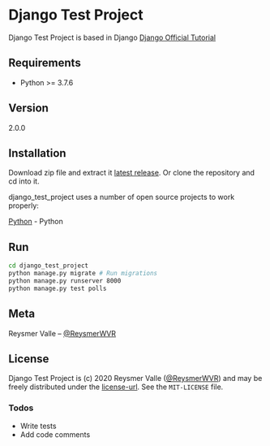 # Django Test Project

Django Test Project is based in Django [Django Official Tutorial](https://docs.djangoproject.com/en/stable/intro/tutorial01/)

## Requirements

- Python >= 3.7.6

## Version

2.0.0

## Installation

Download zip file and extract it [latest release](https://github.com/reysmerwvr/django_test_project). Or clone the repository and cd into it.

django_test_project uses a number of open source projects to work properly:

[Python] - Python

## Run

```sh
cd django_test_project
python manage.py migrate # Run migrations
python manage.py runserver 8000
python manage.py test polls
```

## Meta

Reysmer Valle – [@ReysmerWVR]

## License

Django Test Project is (c) 2020 Reysmer Valle ([@ReysmerWVR]) and may be freely distributed under the [license-url](https://github.com/reysmerwvr/django_test_project/tree/master/LICENSE). See the `MIT-LICENSE` file.

### Todos

- Write tests
- Add code comments

[//]: # (These are reference links used in the body of this note and get stripped out when the markdown processor does 
its job. There is no need to format nicely because it shouldn't be seen. Thanks SO - http://stackoverflow.com/questions/4823468/store-comments-in-markdown-syntax)

   [Python]: <https://www.python.org/>
   [@ReysmerWVR]: <http://twitter.com/ReysmerWVR>
